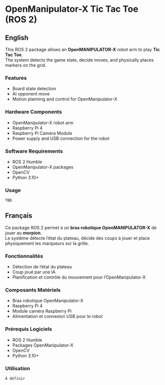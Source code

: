# OpenManipulator-X Tic Tac Toe (ROS 2)

## English

This ROS 2 package allows an **OpenMANIPULATOR-X** robot arm to play **Tic Tac Toe**.  
The system detects the game state, decide moves, and physically places markers on the grid.

### Features
- Board state detection  
- AI opponent move 
- Motion planning and control for OpenManipulator-X

### Hardware Components
- OpenManipulator-X robot arm  
- Raspberry Pi 4 
- Raspberry Pi Camera Module
- Power supply and USB connection for the robot

### Software Requirements
- ROS 2 Humble
- OpenManipulator-X packages
- OpenCV
- Python 3.10+

### Usage
```bash
TBD
```

## Français

Ce package ROS 2 permet à un **bras robotique OpenMANIPULATOR-X** de jouer au **morpion**.  
Le système détecte l’état du plateau, décide des coups à jouer et place physiquement les marqueurs sur la grille.

### Fonctionnalités
- Détection de l’état du plateau  
- Coup joué par une IA  
- Planification et contrôle du mouvement pour l’OpenManipulator-X  

### Composants Matériels
- Bras robotique OpenManipulator-X  
- Raspberry Pi 4  
- Module caméra Raspberry Pi  
- Alimentation et connexion USB pour le robot  

### Prérequis Logiciels
- ROS 2 Humble  
- Packages OpenManipulator-X  
- OpenCV  
- Python 3.10+  

### Utilisation
```bash
À définir
```

